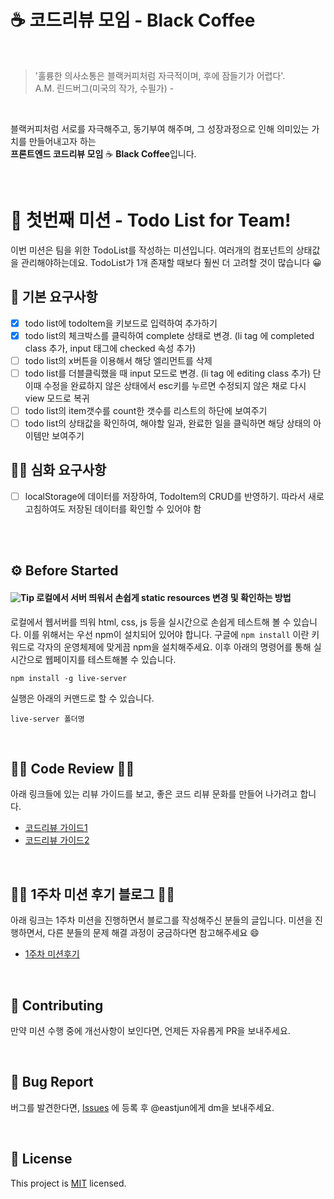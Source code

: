 
# ☕️ 코드리뷰 모임 - Black Coffee
<br>

> '훌륭한 의사소통은 블랙커피처럼 자극적이며, 후에 잠들기가 어렵다'. <br> A.M. 린드버그(미국의 작가, 수필가) -

<br>

블랙커피처럼 서로를 자극해주고, 동기부여 해주며, 그 성장과정으로 인해 의미있는 가치를 만들어내고자 하는   
**프론트엔드 코드리뷰 모임** ☕️ **Black Coffee**입니다.

<br>

# 🏴 첫번째 미션 - Todo List for Team!

이번 미션은 팀을 위한 TodoList를 작성하는 미션입니다. 여러개의 컴포넌트의 상태값을 관리해야하는데요. TodoList가 1개 존재할 때보다 훨씬 더 고려할 것이 많습니다 😀

## 🚀 기본 요구사항

- [x] todo list에 todoItem을 키보드로 입력하여 추가하기
- [x] todo list의 체크박스를 클릭하여 complete 상태로 변경. (li tag 에 completed class 추가, input 태그에 checked 속성 추가)
- [ ] todo list의 x버튼을 이용해서 해당 엘리먼트를 삭제
- [ ]  todo list를 더블클릭했을 때 input 모드로 변경. (li tag 에 editing class 추가) 단 이때 수정을 완료하지 않은 상태에서 esc키를 누르면 수정되지 않은 채로 다시 view 모드로 복귀
- [ ] todo list의 item갯수를 count한 갯수를 리스트의 하단에 보여주기
- [ ] todo list의 상태값을 확인하여, 해야할 일과, 완료한 일을 클릭하면 해당 상태의 아이템만 보여주기

## 🚀🚀 심화 요구사항

- [ ] localStorage에 데이터를 저장하여, TodoItem의 CRUD를 반영하기. 따라서 새로고침하여도 저장된 데이터를 확인할 수 있어야 함

<br/><br/>

## ⚙️ Before Started

#### <img alt="Tip" src="https://img.shields.io/static/v1.svg?label=&message=Tip&style=flat-square&color=673ab8"> 로컬에서 서버 띄워서 손쉽게 static resources 변경 및 확인하는 방법

로컬에서 웹서버를 띄워 html, css, js 등을 실시간으로 손쉽게 테스트해 볼 수 있습니다. 이를 위해서는 우선 npm이 설치되어 있어야 합니다. 구글에 `npm install` 이란 키워드로 각자의 운영체제에 맞게끔 npm을 설치해주세요. 이후 아래의 명령어를 통해 실시간으로 웹페이지를 테스트해볼 수 있습니다.

```
npm install -g live-server
```

실행은 아래의 커맨드로 할 수 있습니다.

```
live-server 폴더명
```

<br>

## 👨‍💻 Code Review 👩‍💻
아래 링크들에 있는 리뷰 가이드를 보고, 좋은 코드 리뷰 문화를 만들어 나가려고 합니다.  
- [코드리뷰 가이드1](https://edykim.com/ko/post/code-review-guide/)
- [코드리뷰 가이드2](https://wiki.lucashan.space/code-review/01.intro.html#_1-code%EB%A5%BC-%EB%A6%AC%EB%B7%B0%ED%95%98%EB%8A%94-%EC%82%AC%EB%9E%8C%EB%93%A4%EC%9D%80-%EC%96%B4%EB%96%A4%EA%B2%83%EC%9D%84-%EC%A4%91%EC%A0%90%EC%A0%81%EC%9C%BC%EB%A1%9C-%EC%82%B4%ED%8E%B4%EC%95%BC%ED%95%98%EB%8A%94%EA%B0%80)

<br>

## 👨‍💻 1주차 미션 후기 블로그 👩‍💻
아래 링크는 1주차 미션을 진행하면서 블로그를 작성해주신 분들의 글입니다. 미션을 진행하면서, 다른 분들의 문제 해결 과정이 궁금하다면 참고해주세요 😄
- [1주차 미션후기 ](https://www.notion.so/1-2-8b624729fbce4174b8b583efb10c3200)
<br>

## 👏 Contributing
만약 미션 수행 중에 개선사항이 보인다면, 언제든 자유롭게 PR을 보내주세요. 

<br>

## 🐞 Bug Report

버그를 발견한다면, [Issues](https://github.com/next-step/js-todo-list-step1/issues) 에 등록 후 @eastjun에게 dm을 보내주세요.

<br>

## 📝 License

This project is [MIT](https://github.com/next-step/js-todo-list-step1/blob/master/LICENSE) licensed.
